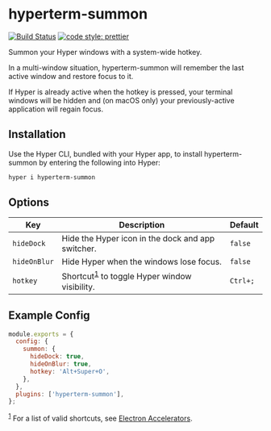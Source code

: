 # hyperterm-summon

[![Build Status](https://travis-ci.org/soutar/hyperterm-summon.svg?branch=master)](https://travis-ci.org/soutar/hyperterm-summon)
[![code style: prettier](https://img.shields.io/badge/code_style-prettier-ff69b4.svg)](https://github.com/prettier/prettier)

Summon your Hyper windows with a system-wide hotkey.

In a multi-window situation, hyperterm-summon will remember the last active
window and restore focus to it.

If Hyper is already active when the hotkey is pressed, your terminal windows
will be hidden and (on macOS only) your previously-active application will
regain focus.

## Installation

Use the Hyper CLI, bundled with your Hyper app, to install hyperterm-summon
by entering the following into Hyper:

```bash
hyper i hyperterm-summon
```

## Options

| Key          | Description                                                   | Default  |
| ------------ | ------------------------------------------------------------- | -------- |
| `hideDock`   | Hide the Hyper icon in the dock and app switcher.             | `false`  |
| `hideOnBlur` | Hide Hyper when the windows lose focus.                       | `false`  |
| `hotkey`     | Shortcut<sup>[1](#1)</sup> to toggle Hyper window visibility. | `Ctrl+;` |

## Example Config

```js
module.exports = {
  config: {
    summon: {
      hideDock: true,
      hideOnBlur: true,
      hotkey: 'Alt+Super+O',
    },
  },
  plugins: ['hyperterm-summon'],
};
```

<sup>[1](#1)</sup> For a list of valid shortcuts, see [Electron Accelerators](https://github.com/electron/electron/blob/master/docs/api/accelerator.md).
